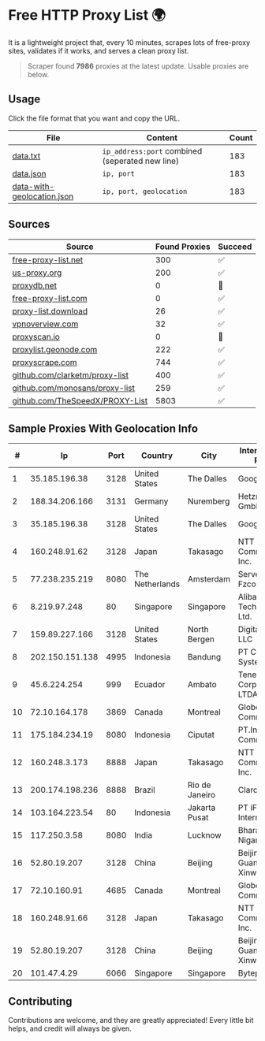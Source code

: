 
# Free HTTP Proxy List 🌍

It is a lightweight project that, every 10 minutes, scrapes lots of free-proxy sites, validates if it works, and serves a clean proxy list.


> Scraper found **7986** proxies at the latest update. Usable proxies are below.

## Usage

Click the file format that you want and copy the URL.


|File|Content|Count|
|----|-------|-----|
|[data.txt](https://raw.githubusercontent.com/themiralay/Proxy-List-World/master/data.txt)|`ip_address:port` combined (seperated new line)|183|
|[data.json](https://raw.githubusercontent.com/themiralay/Proxy-List-World/master/data.json)|`ip, port`|183|
|[data-with-geolocation.json](https://raw.githubusercontent.com/themiralay/Proxy-List-World/master/data-with-geolocation.json)|`ip, port, geolocation`|183|

## Sources

|Source|Found Proxies|Succeed|
|------|-------------|-------|
|[free-proxy-list.net](https://free-proxy-list.net)|300|✅|
|[us-proxy.org](https://www.us-proxy.org)|200|✅|
|[proxydb.net](http://proxydb.net)|0|🚫|
|[free-proxy-list.com](https://free-proxy-list.com/?page=&port=&type%5B%5D=http&type%5B%5D=https&up_time=0&search=Search)|0|✅|
|[proxy-list.download](https://www.proxy-list.download/HTTP)|26|✅|
|[vpnoverview.com](https://vpnoverview.com/privacy/anonymous-browsing/free-proxy-servers)|32|✅|
|[proxyscan.io](https://www.proxyscan.io)|0|🚫|
|[proxylist.geonode.com](https://proxylist.geonode.com/api/proxy-list?limit=300&page=1&sort_by=lastChecked&sort_type=desc&protocols=http,https)|222|✅|
|[proxyscrape.com](https://api.proxyscrape.com/v2/?request=displayproxies&protocol=http&timeout=10000&country=all&ssl=all&anonymity=all)|744|✅|
|[github.com/clarketm/proxy-list](https://raw.githubusercontent.com/clarketm/proxy-list/master/proxy-list-raw.txt)|400|✅|
|[github.com/monosans/proxy-list](https://raw.githubusercontent.com/monosans/proxy-list/main/proxies/http.txt)|259|✅|
|[github.com/TheSpeedX/PROXY-List](https://raw.githubusercontent.com/TheSpeedX/PROXY-List/master/http.txt)|5803|✅|


## Sample Proxies With Geolocation Info

|#|Ip|Port|Country|City|Internet Service Provider|
|-|--|----|-------|----|-------------------------|
|1|35.185.196.38|3128|United States|The Dalles|Google LLC|
|2|188.34.206.166|3131|Germany|Nuremberg|Hetzner Online GmbH|
|3|35.185.196.38|3128|United States|The Dalles|Google LLC|
|4|160.248.91.62|3128|Japan|Takasago|NTT PC Communications, Inc.|
|5|77.238.235.219|8080|The Netherlands|Amsterdam|Servers Tech Fzco|
|6|8.219.97.248|80|Singapore|Singapore|Alibaba (US) Technology Co., Ltd.|
|7|159.89.227.166|3128|United States|North Bergen|DigitalOcean, LLC|
|8|202.150.151.138|4995|Indonesia|Bandung|PT Comtronics Systems|
|9|45.6.224.254|999|Ecuador|Ambato|Teneda Corporación CIA. LTDA|
|10|72.10.164.178|3869|Canada|Montreal|GloboTech Communications|
|11|175.184.234.19|8080|Indonesia|Ciputat|PT.Indonesia Comnets Plus|
|12|160.248.3.173|8888|Japan|Takasago|NTT PC Communications, Inc.|
|13|200.174.198.236|8888|Brazil|Rio de Janeiro|Claro S.A|
|14|103.164.223.54|80|Indonesia|Jakarta Pusat|PT iForte Global Internet|
|15|117.250.3.58|8080|India|Lucknow|Bharat Sanchar Nigam Ltd|
|16|52.80.19.207|3128|China|Beijing|Beijing Guanghuan Xinwang Digital|
|17|72.10.160.91|4685|Canada|Montreal|GloboTech Communications|
|18|160.248.91.66|3128|Japan|Takasago|NTT PC Communications, Inc.|
|19|52.80.19.207|3128|China|Beijing|Beijing Guanghuan Xinwang Digital|
|20|101.47.4.29|6066|Singapore|Singapore|Byteplus Pte. Ltd.|



## Contributing

Contributions are welcome, and they are greatly appreciated! Every
little bit helps, and credit will always be given.

